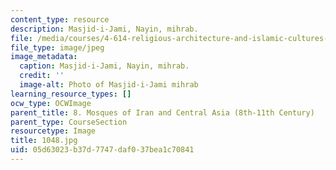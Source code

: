 ```yaml
---
content_type: resource
description: Masjid-i-Jami, Nayin, mihrab.
file: /media/courses/4-614-religious-architecture-and-islamic-cultures-fall-2002/05d63023b37d7747daf037bea1c70841_1048.jpg
file_type: image/jpeg
image_metadata:
  caption: Masjid-i-Jami, Nayin, mihrab.
  credit: ''
  image-alt: Photo of Masjid-i-Jami mihrab
learning_resource_types: []
ocw_type: OCWImage
parent_title: 8. Mosques of Iran and Central Asia (8th-11th Century)
parent_type: CourseSection
resourcetype: Image
title: 1048.jpg
uid: 05d63023-b37d-7747-daf0-37bea1c70841
---
```

